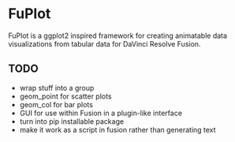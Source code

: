 # FuPlot

FuPlot is a ggplot2 inspired framework for creating animatable data visualizations from tabular data for DaVinci Resolve Fusion.

## TODO

- wrap stuff into a group
- geom_point for scatter plots
- geom_col for bar plots
- GUI for use within Fusion in a plugin-like interface
- turn into pip installable package
- make it work as a script in fusion rather than generating text
